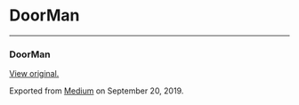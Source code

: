 DoorMan
=======

------------------------------------------------------------------------

### DoorMan

  

[View original.](https://medium.com/p/437794bfd1a5)

Exported from [Medium](https://medium.com) on September 20, 2019.

